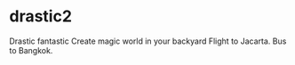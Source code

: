 # drastic2
Drastic fantastic
Create magic world in your backyard
Flight to Jacarta.
Bus to Bangkok.
